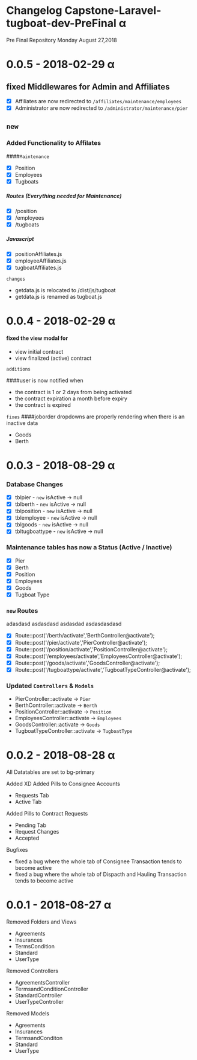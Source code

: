 # Changelog Capstone-Laravel-tugboat-dev-PreFinal α
Pre Final Repository Monday August 27,2018

# 0.0.5 - 2018-02-29 α

## fixed Middlewares for Admin and Affiliates

- [x] Affiliates are now redirected to `/affiliates/maintenance/employees`
- [x] Administrator are now redirected to `/administrator/maintenance/pier`

## `new`

### Added Functionality to Affilates

####`Maintenance`
- [x] Position
- [x] Employees
- [x] Tugboats

##### Routes (Everything needed for Maintenance)

- [x] /position
- [x] /employees
- [x] /tugboats

##### Javascript

- [x] positionAffiliates.js
- [x] employeeAffiliates.js
- [x] tugboatAffiliates.js

`changes`
- getdata.js is relocated to /dist/js/tugboat
- getdata.js is renamed as tugboat.js

# 0.0.4 - 2018-02-29 α
#### fixed the view modal for
- view initial contract
- view finalized (active) contract

`additions`

####user is now notified when 

- the contract is 1 or 2 days from being activated
- the contract expiration a month before expiry
- the contract is expired

`fixes`
####joborder dropdowns are properly rendering when there is an inactive data
- Goods
- Berth
 
# 0.0.3 - 2018-08-29 α

### Database Changes

- [x] tblpier - `new` isActive -> null
- [x] tblberth - `new` isActive -> null
- [x] tblposition - `new` isActive -> null
- [x] tblemployee - `new` isActive -> null
- [x] tblgoods - `new` isActive -> null
- [x] tbltugboattype - `new` isActive -> null

### Maintenance tables has now a Status (Active / Inactive) 
- [x] Pier
- [x] Berth
- [x] Position
- [x] Employees
- [x] Goods
- [x] Tugboat Type

### `new` Routes 

adasdasd
asdasdasd
asdasdad
asdasdasdasd

- [x] Route::post('/berth/activate','BerthController@activate');
- [x] Route::post('/pier/activate','PierController@activate');
- [x] Route::post('/position/activate','PositionController@activate');
- [x] Route::post('/employees/activate','EmployeesController@activate');
- [x] Route::post('/goods/activate','GoodsController@activate');
- [x] Route::post('/tugboattype/activate','TugboatTypeController@activate');

### Updated `Controllers` & `Models` 

- PierController::activate -> `Pier`
- BerthController::activate -> `Berth`
- PositionController::activate -> `Position`
- EmployeesController::activate -> `Employees`
- GoodsController::activate -> `Goods`
- TugboatTypeController::activate -> `TugboatType`

# 0.0.2 - 2018-08-28 α
All Datatables are set to bg-primary

Added XD
Added Pills to Consignee Accounts
- Requests Tab
- Active Tab

Added Pills to Contract Requests
- Pending Tab
- Request Changes
- Accepted

Bugfixes
- fixed a bug where the whole tab of Consignee Transaction tends to become active
- fixed a bug where the whole tab of Dispacth and Hauling Transaction tends to become active


# 0.0.1 - 2018-08-27 α
Removed Folders and Views

- Agreements
- Insurances
- TermsCondition
- Standard
- UserType

Removed Controllers
- AgreementsController
- TermsandConditionController
- StandardController
- UserTypeController

Removed Models
- Agreements
- Insurances
- TermsandConditon
- Standard
- UserType
